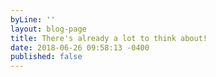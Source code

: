 ```yaml
---
byLine: ''
layout: blog-page
title: There's already a lot to think about!
date: 2018-06-26 09:58:13 -0400
published: false
---
```

